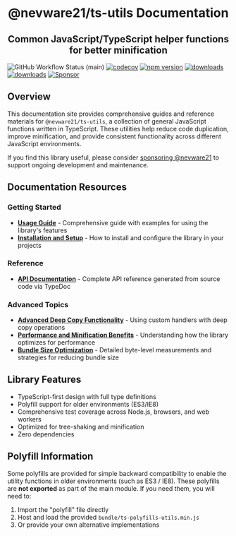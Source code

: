 
<h1 align="center">@nevware21/ts-utils Documentation</h1>
<h2 align="center">Common JavaScript/TypeScript helper functions for better minification</h2>

![GitHub Workflow Status (main)](https://img.shields.io/github/actions/workflow/status/nevware21/ts-utils/ci.yml?branch=main)
[![codecov](https://codecov.io/gh/nevware21/ts-utils/branch/main/graph/badge.svg?token=8YCAMUA7VB)](https://codecov.io/gh/nevware21/ts-utils)
[![npm version](https://badge.fury.io/js/%40nevware21%2Fts-utils.svg)](https://badge.fury.io/js/%40nevware21%2Fts-utils)
[![downloads](https://img.shields.io/npm/dt/%40nevware21/ts-utils.svg)](https://www.npmjs.com/package/%40nevware21/ts-utils)
[![downloads](https://img.shields.io/npm/dm/%40nevware21/ts-utils.svg)](https://www.npmjs.com/package/%40nevware21/ts-utils)
[![Sponsor](https://img.shields.io/badge/Sponsor-444444?logo=githubsponsors
)](https://github.com/sponsors/nevware21)

## Overview

This documentation site provides comprehensive guides and reference materials for `@nevware21/ts-utils`, a collection of general JavaScript functions written in TypeScript. These utilities help reduce code duplication, improve minification, and provide consistent functionality across different JavaScript environments.

If you find this library useful, please consider [sponsoring @nevware21](https://github.com/sponsors/nevware21) to support ongoing development and maintenance.

## Documentation Resources

### Getting Started
- **[Usage Guide](./usage-guide.md)** - Comprehensive guide with examples for using the library's features
- **[Installation and Setup](./usage-guide.md#installation)** - How to install and configure the library in your projects

### Reference
- **[API Documentation](./typedoc/index.html)** - Complete API reference generated from source code via TypeDoc

### Advanced Topics
- **[Advanced Deep Copy Functionality](./advanced-deep-copy.md)** - Using custom handlers with deep copy operations
- **[Performance and Minification Benefits](./usage-guide.md#performance-and-minification-benefits)** - Understanding how the library optimizes for performance
- **[Bundle Size Optimization](./size-optimization.md)** - Detailed byte-level measurements and strategies for reducing bundle size

## Library Features

- TypeScript-first design with full type definitions
- Polyfill support for older environments (ES3/IE8)
- Comprehensive test coverage across Node.js, browsers, and web workers
- Optimized for tree-shaking and minification
- Zero dependencies

## Polyfill Information

Some polyfills are provided for simple backward compatibility to enable the utility functions in older environments (such as ES3 / IE8). These polyfills are **not exported** as part of the main module. If you need them, you will need to:

1. Import the "polyfill" file directly
2. Host and load the provided `bundle/ts-polyfills-utils.min.js` 
3. Or provide your own alternative implementations
